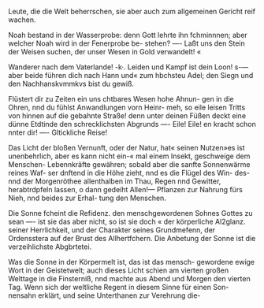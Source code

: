 <a name="71"></a>

Leute, die die Welt beherrschen, sie aber auch zum allgemeinen 
Gericht reif wachen.

Noah bestand in der Wasserprobe: denn Gott lehrte ihn
fchminnnen; aber welcher Noah wird in der Fenerprobe be-
stehen? —- Laßt uns den Stein der Weisen suchen, der
unser Wesen in Gold verwandelt! «

Wanderer nach dem Vaterlande! -k·. Leiden und Kampf
ist dein Loon! s-— aber beide führen dich nach Hann und«
zum hbchsteu Adel; den Siegn und den Nachhanskvmmkvs
bist du gewiß.

Flüstert dir zu Zeiten ein uns chtbares Wesen hohe Ahnun-
gen in die Ohren, nnd du fühlst Anwandlungen vorn Heinr-
meh, so eile leisen Tritts von hinnen auf die gebahnte
Straße! denn unter deinen Füßen deckt eine dünne Etdtinde
den schrecklichsten Abgrunds —- Eile! Eile! en kracht schon
nnter dir! —- Gltickliche Reise!

Das Licht der bloßen Vernunft, oder der Natur, hat«
seinen Nutzen»es ist unenbehrlich, aber es kann nicht ein-«
mal einem Insekt, geschweige dem Menschen- Lebennkräfte
gewähren; sobald aber die sanfte Sonnenwärme reines Waf-
ser dnftend in die Höhe zieht, nnd es die Flügel des Win-
des-nnd der Morgenröthee allenthalben im Thau, Regen
nnd Gewitter, herabtrdpfeln lassen, o dann gedeiht Allen!—
Pflanzen zur Nahrung fürs Nieh, nnd beides zur Erhal-
tung den Menschen.

Die Sonne fcheint die Refidenz. den menschgewordenen
Sohnes Gottes zu sean —- ist sie das aber nicht, so ist
sie doch « der körperliche Al2glanz. seiner Herrlichkeit, und
der Charakter seines Grundmefenn, der Ordensstera auf
der Brust des Allhertfchern. Die Anbetung der Sonne ist
die verzeihlichste Abgbrtetei.

Was die Sonne in der Körpermelt ist, das ist das mensch-
gewordene ewige Wort in der Geistetwelt; auch dieses Licht
schien am vierten großen Welttage in die Finsterniß, nnd
machte aus Abend und Morgen den vierten Tag. Wenn
sich der weltliche Regent in diesem Sinne für einen Son-
nensahn erklärt, und seine Unterthanen zur Verehrung die-

